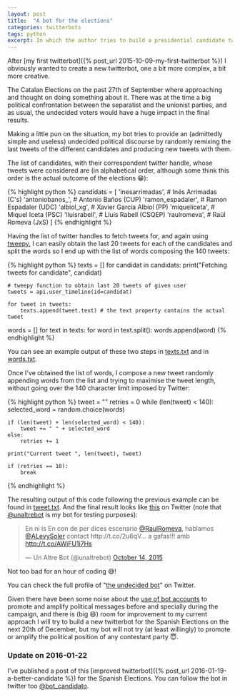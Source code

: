 ```yaml
---
layout: post
title:  "A bot for the elections"
categories: twitterbots
tags: python
excerpt: In which the author tries to build a presidential candidate twitterbot for the Catalan Elections on 27S
---
```


After [my first twitterbot]({% post_url 2015-10-09-my-first-twitterbot %}) I obviously wanted to create a new twitterbot, one a bit more complex, a bit more creative.

The Catalan Elections on the past 27th of September where approaching and thought on doing something about it. There was at the time a big political confrontation between the separatist and the unionist parties, and as usual, the undecided voters would have a huge impact in the final results.

Making a little pun on the situation, my bot tries to provide an (admittedly simple and useless) undecided political discourse by randomly remixing the last tweets of the different candidates and producing new tweets with them.

The list of candidates, with their correspondent twitter handle, whose tweets were considered are (in alphabetical order, although some think this order is the actual outcome of the elections :grin:):

{% highlight python %}
candidats = [
    'inesarrimadas', # Inés Arrimadas (C's)
    'antoniobanos_', # Antonio Baños (CUP)
    'ramon_espadaler', # Ramon Espadaler (UDC)
    'albiol_xg', # Xavier García Albiol (PP)
    'miqueliceta', # Miquel Iceta (PSC)
    'lluisrabell', # Lluís Rabell (CSQEP)
    'raulromeva', # Raül Romeva (JxS)
    ]
{% endhighlight %}

Having the list of twitter handles to fetch tweets for, and again using [tweepy](http://www.tweepy.org), I can easily obtain the last 20 tweets for each of the candidates and split the words so I end up with the list of words composing the 140 tweets:

{% highlight python %}
texts = []
for candidat in candidats:
    print("Fetching tweets for candidate", candidat)
    
    # tweepy function to obtain last 20 tweets of given user
    tweets = api.user_timeline(id=candidat) 
    
    for tweet in tweets:
        texts.append(tweet.text) # the text property contains the actual tweet

words = []
for text in texts:
    for word in text.split():
        words.append(word)
{% endhighlight %}

You can see an example output of these two steps in [texts.txt](/uploads/a-bot-for-the-elections/tweets.txt) and in [words.txt](/uploads/a-bot-for-the-elections/words.txt).

Once I've obtained the list of words, I compose a new tweet randomly appending words from the list and trying to maximise the tweet length, without going over the 140 character limit imposed by Twitter:

{% highlight python %}
tweet = ""
retries = 0
while (len(tweet) < 140):
    selected_word = random.choice(words)
    
    if (len(tweet) + len(selected_word) < 140):
        tweet += " " + selected_word
    else:
        retries += 1
    
    print("Current tweet ", len(tweet), tweet)
    
    if (retries == 10):
        break
{% endhighlight %}

The resulting output of this code following the previous example can be found in [tweet.txt](/uploads/a-bot-for-the-elections/tweet.txt). And the final result looks like [this](https://twitter.com/unaltrebot/status/654185702964490240) on Twitter (note that [@unaltrebot](https://twitter.com/unaltrebot) is my bot for testing purposes):

<blockquote class="twitter-tweet" lang="en"><p lang="es" dir="ltr">En ni is En con de per dices escenario <a href="https://twitter.com/raulromeva">@RaulRomeva</a>, hablamos <a href="https://twitter.com/ALevySoler">@ALevySoler</a> contact http://t.co/2u6qV… a gafas!!! amb <a href="http://t.co/AWjFU1i7Hs">http://t.co/AWjFU1i7Hs</a></p>&mdash; Un Altre Bot (@unaltrebot) <a href="https://twitter.com/unaltrebot/status/654185702964490240">October 14, 2015</a></blockquote>
<script async src="//platform.twitter.com/widgets.js" charset="utf-8"></script>

Not too bad for an hour of coding :sweat_smile:!

You can check the full profile of "[the undecided bot](https://twitter.com/el_bot_indecis)" on Twitter.

Given there have been some noise about the [use of bot accounts](https://botsdetwitter.wordpress.com/2015/09/15/elecciones-27s/) to promote and amplify political messages before and specially during the campaign, and there is (big :smile:) room for improvement to my current approach I will try to build a new twitterbot for the Spanish Elections on the next 20th of December, but my bot will not try (at least willingly) to promote or amplify the political position of any contestant party :innocent:.

### Update on 2016-01-22
I've published a post of this [improved twitterbot]({% post_url 2016-01-19-a-better-candidate %}) for the Spanish Elections. You can follow the bot in twitter too [@bot_candidato](https://twitter.com/bot_candidato).
